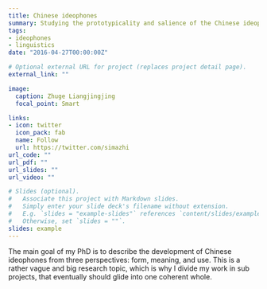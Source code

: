 ```yaml
---
title: Chinese ideophones
summary: Studying the prototypicality and salience of the Chinese ideophonic lexicon
tags:
- ideophones
- linguistics
date: "2016-04-27T00:00:00Z"

# Optional external URL for project (replaces project detail page).
external_link: ""

image:
  caption: Zhuge Liangjingjing
  focal_point: Smart

links:
- icon: twitter
  icon_pack: fab
  name: Follow
  url: https://twitter.com/simazhi
url_code: ""
url_pdf: ""
url_slides: ""
url_video: ""

# Slides (optional).
#   Associate this project with Markdown slides.
#   Simply enter your slide deck's filename without extension.
#   E.g. `slides = "example-slides"` references `content/slides/example-slides.md`.
#   Otherwise, set `slides = ""`.
slides: example
---
```








The main goal of my PhD is to describe the development of Chinese ideophones from three perspectives: form, meaning, and use. This is a rather vague and big research topic, which is why I divide my work in sub projects, that eventually should glide into one coherent whole.

















